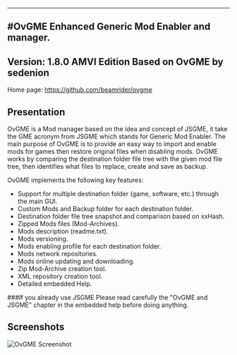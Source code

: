 ----------------------------------------------------------------------------------------
#OvGME
Enhanced Generic Mod Enabler and manager.
----------------------------------------------------------------------------------------
Version: 1.8.0 AMVI Edition
Based on OvGME by sedenion
----------------------------------------------------------------------------------------

Home page: https://github.com/beamrider/ovgme

Presentation
----------------------------------------------------------------------------------------
OvGME is a Mod manager based on the idea and concept of JSGME, it take the GME acronym
from JSGME which stands for Generic Mod Enabler. The main purpose of OvGME is to provide an
easy way to import and enable mods for games then restore original files when disabling mods.
OvGME works by comparing the destination folder file tree with the given mod file tree,
then identifies what files to replace, create and save as backup.

OvGME implements the following key features:

- Support for multiple destination folder (game, software, etc.) through the main GUI.
- Custom Mods and Backup folder for each destination folder.
- Destination folder file tree snapshot and comparison based on xxHash.
- Zipped Mods files (Mod-Archives).
- Mods description (readme.txt).
- Mods versioning.
- Mods enabling profile for each destination folder.
- Mods network repositories.
- Mods online updating and downloading.
- Zip Mod-Archive creation tool.
- XML repository creation tool.
- Detailed embedded Help.


###If you already use JSGME
Please read carefully the "OvGME and JSGME" chapter in the embedded help before doing
anything.

Screenshots
----------------------------------------------------------------------------------------
![OvGME Screenshot](snaps/screenshot.png)
